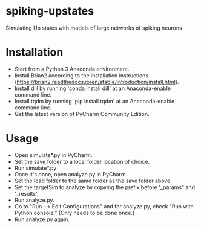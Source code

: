 # spiking-upstates

 Simulating Up states with models of large networks of spiking neurons

# Installation

- Start from a Python 3 Anaconda environment.
- Install Brian2 according to the installation instructions (https://brian2.readthedocs.io/en/stable/introduction/install.html).
- Install dill by running 'conda install dill' at an Anaconda-enable command line.
- Install tqdm by running 'pip install tqdm' at an Anaconda-enable command line.
- Get the latest version of PyCharm Community Edition.

# Usage

- Open simulate*.py in PyCharm.
- Set the save folder to a local folder location of choice.
- Run simulate*.py
- Once it's done, open analyze.py in PyCharm.
- Set the load folder to the same folder as the save folder above.
- Set the targetSim to analyze by copying the prefix before '_params" and '_results'.
- Run analyze.py.
- Go to "Run --> Edit Configurations" and for analyze.py, check "Run with Python console." (Only needs to be done once.)
- Run analyze.py again.
